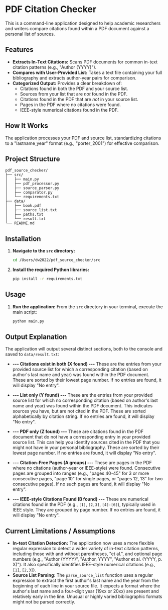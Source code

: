 # PDF Citation Checker

This is a command-line application designed to help academic researchers and writers compare citations found within a PDF document against a personal list of sources.

## Features

*   **Extracts In-Text Citations:** Scans PDF documents for common in-text citation patterns (e.g., "Author (YYYY)").
*   **Compares with User-Provided List:** Takes a text file containing your full bibliography and extracts author-year pairs for comparison.
*   **Categorized Output:** Provides a clear breakdown of:
    *   Citations found in both the PDF and your source list.
    *   Sources from your list that are *not* found in the PDF.
    *   Citations found in the PDF that are *not* in your source list.
    *   Pages in the PDF where no citations were found.
    *   IEEE-style numerical citations found in the PDF.

## How It Works

The application processes your PDF and source list, standardizing citations to a "lastname_year" format (e.g., "porter_2001") for effective comparison.

## Project Structure

```
pdf_source_checker/
├── src/
│   ├── main.py
│   ├── pdf_processor.py
│   ├── source_parser.py
│   ├── comparator.py
│   └── requirements.txt
├── data/
│   ├── book.pdf
│   ├── source_list.txt
│   ├── paths.txt
│   └── result.txt
└── README.md
```

## Installation

1.  **Navigate to the `src` directory:**
    ```bash
    cd /Users/dw2022/pdf_source_checker/src
    ```
2.  **Install the required Python libraries:**
    ```bash
    pip install -r requirements.txt
    ```

## Usage

1.  **Run the application:**
    From the `src` directory in your terminal, execute the main script:
    ```bash
    python main.py
    ```

## Output Explanation

The application will output several distinct sections, both to the console and saved to `data/result.txt`:

*   **--- Citations exist in both (X found) ---**
    These are the entries from your provided source list for which a corresponding citation (based on author's last name and year) was found within the PDF document. These are sorted by their lowest page number. If no entries are found, it will display "No entry".

*   **--- List only (Y found) ---**
    These are the entries from your provided source list for which no corresponding citation (based on author's last name and year) was found within the PDF document. This indicates sources you have, but are not cited in the PDF. These are sorted alphabetically by citation string. If no entries are found, it will display "No entry".

*   **--- PDF only (Z found) ---**
    These are citations found in the PDF document that do not have a corresponding entry in your provided source list. This can help you identify sources cited in the PDF that you might not have in your personal bibliography. These are sorted by their lowest page number. If no entries are found, it will display "No entry".

*   **--- Citation-Free Pages (A groups) ---**
    These are pages in the PDF where no citations (author-year or IEEE-style) were found. Consecutive pages are grouped into ranges (e.g., "pages 40-45" for 3 or more consecutive pages, "page 10" for single pages, or "pages 12, 13" for two consecutive pages). If no such pages are found, it will display "No entry".

*   **--- IEEE-style Citations Found (B found) ---**
    These are numerical citations found in the PDF (e.g., `[1]`, `[2,3]`, `[4]-[6]`), typically used in IEEE style. They are grouped by page number. If no entries are found, it will display "No entry".

## Current Limitations / Assumptions

*   **In-text Citation Detection:** The application now uses a more flexible regular expression to detect a wider variety of in-text citation patterns, including those with and without parentheses, "et al.", and optional page numbers (e.g., "Author (YYYY)", "Author, YYYY", "Author et al. (YYYY, p. X)"). It also specifically identifies IEEE-style numerical citations (e.g., `[1]`, `[2,3]`).
*   **Source List Parsing:** The `parse_source_list` function uses a regular expression to extract the first author's last name and the year from the beginning of each line in your source file. It expects a format where the author's last name and a four-digit year (19xx or 20xx) are present and relatively early in the line. Unusual or highly varied bibliographic formats might not be parsed correctly.
